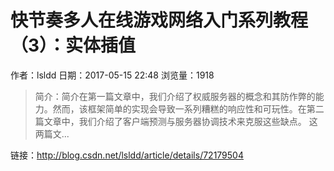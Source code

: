 # 快节奏多人在线游戏网络入门系列教程（3）：实体插值
作者：lsldd
日期：2017-05-15 22:48
浏览量：1918
> 简介：简介在第一篇文章中，我们介绍了权威服务器的概念和其防作弊的能力。然而，该框架简单的实现会导致一系列糟糕的响应性和可玩性。在第二篇文章中，我们介绍了客户端预测与服务器协调技术来克服这些缺点。 
这两篇文...

 链接：http://blog.csdn.net/lsldd/article/details/72179504
